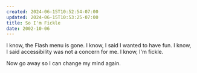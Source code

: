 ```yaml
---
created: 2024-06-15T10:52:54-07:00
updated: 2024-06-15T10:53:25-07:00
title: So I'm Fickle
date: 2002-10-06
---
```


I know, the Flash menu is gone. I know, I said I wanted to have fun. I know, I said accessibility was not a concern for me. I know, I'm fickle.

Now go away so I can change my mind again.
